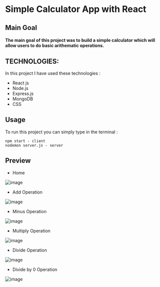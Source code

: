 # Simple Calculator App with React

## Main Goal

#### The main goal of this project was to build a simple calculator which will allow users to do basic arithematic operations.
## TECHNOLOGIES: 

In this project I have used these technologies : 
+ React js
+ Node.js
+ Express.js
+ MongoDB
+ CSS

## Usage 

To run this project you can simply type in the terminal : 

```
npm start - client
nodemon server.js - server
```

## Preview

+ Home

![image](https://github.com/NavyaSinha1106/mern-calculator-app/assets/105153638/ff901848-0ed4-4727-82b1-6e8cc98dfde1)

+ Add Operation

![image](https://github.com/NavyaSinha1106/mern-calculator-app/assets/105153638/e51c37f6-9e04-4cb6-8f4d-7fbfad806ed5)

+ Minus Operation

![image](https://github.com/NavyaSinha1106/mern-calculator-app/assets/105153638/f321cffe-f1e3-4af6-9220-7c31dad04172)

+ Multiply Operation

![image](https://github.com/NavyaSinha1106/mern-calculator-app/assets/105153638/d5264123-2cf4-420c-bd8b-7f9b06a4f86e)

+ Divide Operation

![image](https://github.com/NavyaSinha1106/mern-calculator-app/assets/105153638/77d0f1a3-48a6-4b04-817f-3f1c5e2a6894)

+ Divide by 0 Operation

![image](https://github.com/NavyaSinha1106/mern-calculator-app/assets/105153638/fe84220f-1c44-4bc5-9be7-6dd39e894a8d)
